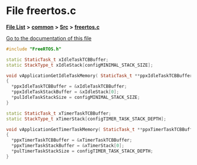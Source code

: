 

# File freertos.c

[**File List**](files.md) **>** [**common**](dir_bdd9a5d540de89e9fe90efdfc6973a4f.md) **>** [**Src**](dir_a68c9adcdd2c4e614c81801efca3e79f.md) **>** [**freertos.c**](freertos_8c.md)

[Go to the documentation of this file](freertos_8c.md)


```C++
#include "FreeRTOS.h"

static StaticTask_t xIdleTaskTCBBuffer;
static StackType_t xIdleStack[configMINIMAL_STACK_SIZE];

void vApplicationGetIdleTaskMemory( StaticTask_t **ppxIdleTaskTCBBuffer, StackType_t **ppxIdleTaskStackBuffer, uint32_t *pulIdleTaskStackSize )
{
  *ppxIdleTaskTCBBuffer = &xIdleTaskTCBBuffer;
  *ppxIdleTaskStackBuffer = &xIdleStack[0];
  *pulIdleTaskStackSize = configMINIMAL_STACK_SIZE;
}

static StaticTask_t xTimerTaskTCBBuffer;
static StackType_t xTimerStack[configTIMER_TASK_STACK_DEPTH];

void vApplicationGetTimerTaskMemory( StaticTask_t **ppxTimerTaskTCBBuffer, StackType_t **ppxTimerTaskStackBuffer, uint32_t *pulTimerTaskStackSize )
{
  *ppxTimerTaskTCBBuffer = &xTimerTaskTCBBuffer;
  *ppxTimerTaskStackBuffer = &xTimerStack[0];
  *pulTimerTaskStackSize = configTIMER_TASK_STACK_DEPTH;
}
```


